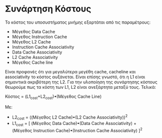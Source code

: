 # Συνάρτηση Κόστους

Το κόστος του υποσυστήματος μνήμης εξαρτάται από τις παραμέτρους:

* Μέγεθος Data Cache 
* Μέγεθος Instruction Cache 
* Μέγεθος L2 Cache 
* Instruction Cache Associativity 
* Data Cache Associativity 
* L2 Cache Associativity 
* Μέγεθος Cache line 

Είναι προφανές ότι για μεγαλύτερα μεγέθη cache, cacheline και associativity το κόστος αυξάνεται. Είναι επίσης γνωστό, ότι η L1 είναι σημαντικά ακριβότερη της L2.
Για την υλοποίηση της συνάρτησης κόστους θεωρούμε πως τα κόστη των L1, L2 είναι ανεξάρτητα μεταξύ τους. Τελικά:

Κόστος = (L1<sub>cost</sub>+L2<sub>cost</sub>)&#8226;(Μέγεθος Cache Line)

Με:
* L2<sub>cost</sub> = ((Μέγεθος L2 Cache)&#8226;(L2 Cache Associativity))<sup>2</sup>
* L1<sub>cost</sub> = [ (Μέγεθος Data Cache)&#8226;(Data Cache Associativity) + (Μέγεθος Instruction Cache)&#8226;(Instruction Cache Associativity) ]<sup>2</sup>
